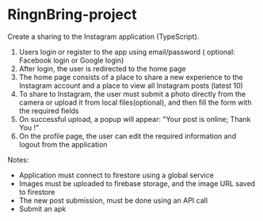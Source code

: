 # RingnBring-project
Create a sharing to the Instagram application (TypeScript).
1. Users login or register to the app using email/password ( optional: Facebook login or Google login)
2. After login, the user is redirected to the home page
3. The home page consists of a place to share a new experience to the Instagram account and a place to view all Instagram posts (latest 10)
4. To share to Instagram, the user must submit a photo directly from the camera or upload it from local files(optional), and then fill the form with the required fields
5. On successful upload, a popup will appear: "Your post is online; Thank You !"
6. On the profile page, the user can edit the required information and logout from the application

Notes:
- Application must connect to firestore using a global service
- Images must be uploaded to firebase storage, and the image URL saved
to firestore
- The new post submission, must be done using an API call
- Submit an apk

